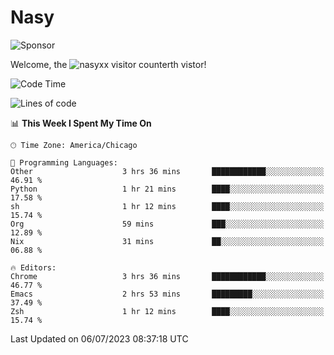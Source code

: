 # Nasy

<!--
<p align="center">
<img height="200" src="https://github-readme-stats.vercel.app/api?username=nasyxx&count_private=true&show_icons=true&theme=dracula&include_all_commits=true"/>
<img height="200" src="https://github-readme-stats.vercel.app/api/top-langs/?username=nasyxx&theme=dracula&hide=html,jupyter+notebook&count_private=true&show_icons=true"/>
</p>

  
----------------
-->

![Sponsor](https://img.shields.io/static/v1.svg?label=Sponsor&message=%E2%9D%A4&logo=GitHub&style=flat&color=pink)
 
Welcome, the ![nasyxx visitor counter](https://count.getloli.com/get/@nasyxx?theme=rule34)th vistor!
 
<!--START_SECTION:waka-->
![Code Time](http://img.shields.io/badge/Code%20Time-3%2C592%20hrs%205%20mins-blue)

![Lines of code](https://img.shields.io/badge/From%20Hello%20World%20I%27ve%20Written-6.3%20million%20lines%20of%20code-blue)

📊 **This Week I Spent My Time On** 

```text
🕑︎ Time Zone: America/Chicago

💬 Programming Languages: 
Other                    3 hrs 36 mins       ████████████░░░░░░░░░░░░░   46.91 % 
Python                   1 hr 21 mins        ████░░░░░░░░░░░░░░░░░░░░░   17.58 % 
sh                       1 hr 12 mins        ████░░░░░░░░░░░░░░░░░░░░░   15.74 % 
Org                      59 mins             ███░░░░░░░░░░░░░░░░░░░░░░   12.89 % 
Nix                      31 mins             ██░░░░░░░░░░░░░░░░░░░░░░░   06.88 % 

🔥 Editors: 
Chrome                   3 hrs 36 mins       ████████████░░░░░░░░░░░░░   46.77 % 
Emacs                    2 hrs 53 mins       █████████░░░░░░░░░░░░░░░░   37.49 % 
Zsh                      1 hr 12 mins        ████░░░░░░░░░░░░░░░░░░░░░   15.74 % 
```


 Last Updated on 06/07/2023 08:37:18 UTC
<!--END_SECTION:waka-->

<!-- ![visitors](https://visitor-badge.laobi.icu/badge?page_id=nasyxx.nasyxx) -->
